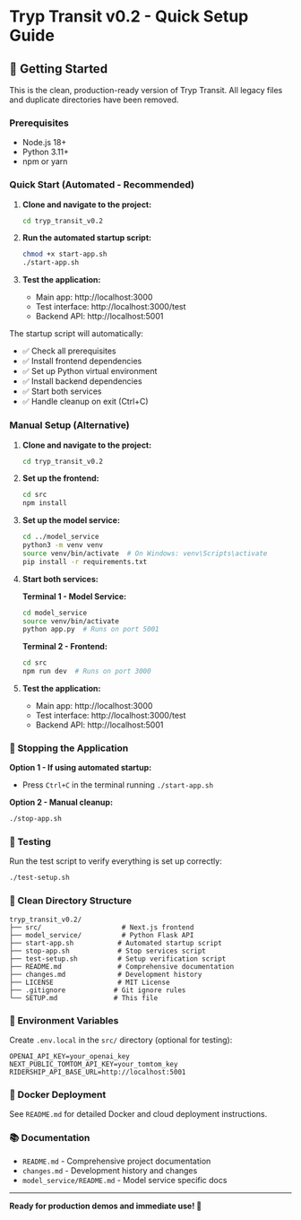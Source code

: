 # Tryp Transit v0.2 - Quick Setup Guide

## 🚀 Getting Started

This is the clean, production-ready version of Tryp Transit. All legacy files and duplicate directories have been removed.

### Prerequisites
- Node.js 18+ 
- Python 3.11+
- npm or yarn

### Quick Start (Automated - Recommended)

1. **Clone and navigate to the project:**
   ```bash
   cd tryp_transit_v0.2
   ```

2. **Run the automated startup script:**
   ```bash
   chmod +x start-app.sh
   ./start-app.sh
   ```

3. **Test the application:**
   - Main app: http://localhost:3000
   - Test interface: http://localhost:3000/test
   - Backend API: http://localhost:5001

The startup script will automatically:
- ✅ Check all prerequisites
- ✅ Install frontend dependencies
- ✅ Set up Python virtual environment
- ✅ Install backend dependencies
- ✅ Start both services
- ✅ Handle cleanup on exit (Ctrl+C)

### Manual Setup (Alternative)

1. **Clone and navigate to the project:**
   ```bash
   cd tryp_transit_v0.2
   ```

2. **Set up the frontend:**
   ```bash
   cd src
   npm install
   ```

3. **Set up the model service:**
   ```bash
   cd ../model_service
   python3 -m venv venv
   source venv/bin/activate  # On Windows: venv\Scripts\activate
   pip install -r requirements.txt
   ```

4. **Start both services:**
   
   **Terminal 1 - Model Service:**
   ```bash
   cd model_service
   source venv/bin/activate
   python app.py  # Runs on port 5001
   ```
   
   **Terminal 2 - Frontend:**
   ```bash
   cd src
   npm run dev  # Runs on port 3000
   ```

5. **Test the application:**
   - Main app: http://localhost:3000
   - Test interface: http://localhost:3000/test
   - Backend API: http://localhost:5001

### 🛑 Stopping the Application

**Option 1 - If using automated startup:**
- Press `Ctrl+C` in the terminal running `./start-app.sh`

**Option 2 - Manual cleanup:**
```bash
./stop-app.sh
```

### 🧪 Testing

Run the test script to verify everything is set up correctly:
```bash
./test-setup.sh
```

### 📁 Clean Directory Structure

```
tryp_transit_v0.2/
├── src/                    # Next.js frontend
├── model_service/          # Python Flask API
├── start-app.sh           # Automated startup script
├── stop-app.sh            # Stop services script
├── test-setup.sh          # Setup verification script
├── README.md              # Comprehensive documentation
├── changes.md             # Development history
├── LICENSE                # MIT License
├── .gitignore            # Git ignore rules
└── SETUP.md              # This file
```

### 🔧 Environment Variables

Create `.env.local` in the `src/` directory (optional for testing):
```env
OPENAI_API_KEY=your_openai_key
NEXT_PUBLIC_TOMTOM_API_KEY=your_tomtom_key
RIDERSHIP_API_BASE_URL=http://localhost:5001
```

### 🐳 Docker Deployment

See `README.md` for detailed Docker and cloud deployment instructions.

### 📚 Documentation

- `README.md` - Comprehensive project documentation
- `changes.md` - Development history and changes
- `model_service/README.md` - Model service specific docs

---

**Ready for production demos and immediate use! 🎉** 